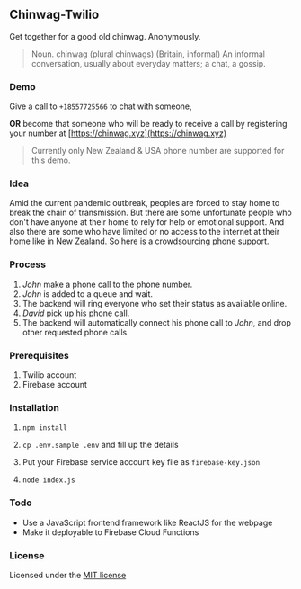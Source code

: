 ## Chinwag-Twilio

Get together for a good old chinwag. Anonymously.

> Noun. chinwag (plural chinwags) (Britain, informal) An informal conversation, usually about everyday matters; a chat, a gossip.

### Demo

Give a call to `+18557725566` to chat with someone,

**OR** become that someone who will be ready to receive a call by registering your number at [https://chinwag.xyz](https://chinwag.xyz)

> Currently only New Zealand & USA phone number are supported for this demo.

### Idea

Amid the current pandemic outbreak, peoples are forced to stay home to break the chain of transmission. But there are some unfortunate people who don't have anyone at their home to rely for help or emotional support. And also there are some who have limited or no access to the internet at their home like in New Zealand. So here is a crowdsourcing phone support.

### Process

1. *John* make a phone call to the phone number.
2. *John* is added to a queue and wait.
3. The backend will ring everyone who set their status as available online.
4. *David* pick up his phone call. 
5. The backend will automatically connect his phone call to *John*, and drop other requested phone calls.

### Prerequisites

1. Twilio account
2. Firebase account

### Installation

1. `npm install`

2. `cp .env.sample .env` and fill up the details

3. Put your Firebase service account key file as `firebase-key.json`

4. `node index.js`

### Todo

* Use a JavaScript frontend framework like ReactJS for the webpage
* Make it deployable to Firebase Cloud Functions

### License

Licensed under the [MIT license](http://opensource.org/licenses/MIT)
